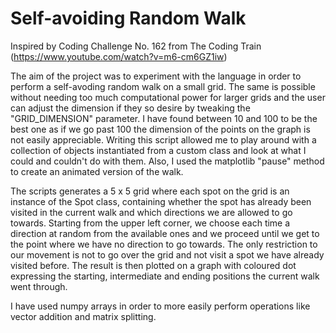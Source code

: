 # Self-avoiding Random Walk

Inspired by Coding Challenge No. 162 from The Coding Train (https://www.youtube.com/watch?v=m6-cm6GZ1iw)

The aim of the project was to experiment with the language in order to perform a self-avoding random walk on a small grid. The same is possible without needing too much 
computational power for larger grids and the user can adjust the dimension if they so desire by tweaking the "GRID_DIMENSION" parameter. I have found between 10 and 100 
to be the best one as if we go past 100 the dimension of the points on the graph is not easily appreciable.
Writing this script allowed me to play around with a collection of objects instantiated from a custom class and look at what I could and couldn't do with them. Also, I 
used the matplotlib "pause" method to create an animated version of the walk.

The scripts generates a 5 x 5 grid where each spot on the grid is an instance of the Spot class, containing whether the spot has already been visited in the current walk 
and which directions we are allowed to go towards. Starting from the upper left corner, we choose each time a direction at random from the available ones and we proceed 
until we get to the point where we have no direction to go towards. The only restriction to our movement is not to go over the grid and not visit a spot we have already 
visited before. The result is then plotted on a graph with coloured dot expressing the starting, intermediate and ending positions the current walk went through. 

I have used numpy arrays in order to more easily perform operations like vector addition and matrix splitting.
